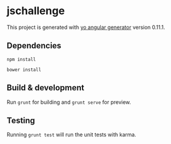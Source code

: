 # jschallenge

This project is generated with [yo angular generator](https://github.com/yeoman/generator-angular)
version 0.11.1.

## Dependencies

`npm install` 

`bower install`

## Build & development

Run `grunt` for building and `grunt serve` for preview.

## Testing

Running `grunt test` will run the unit tests with karma.
